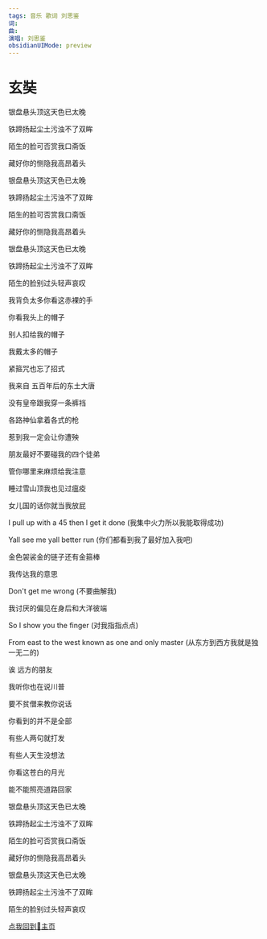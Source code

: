 ```yaml
---
tags: 音乐 歌词 刘思鉴
词: 
曲: 
演唱: 刘思鉴
obsidianUIMode: preview
---
```

# 玄奘

银盘悬头顶这天色已太晚

铁蹄扬起尘土污浊不了双眸

陌生的脸可否赏我口斋饭

藏好你的恻隐我高昂着头

银盘悬头顶这天色已太晚

铁蹄扬起尘土污浊不了双眸

陌生的脸可否赏我口斋饭

藏好你的恻隐我高昂着头

银盘悬头顶这天色已太晚

铁蹄扬起尘土污浊不了双眸

陌生的脸别过头轻声哀叹

我背负太多你看这赤裸的手

你看我头上的帽子

别人扣给我的帽子

我戴太多的帽子

紧箍咒也忘了招式

我来自 五百年后的东土大唐

没有皇帝跟我穿一条裤裆

各路神仙拿着各式的枪

惹到我一定会让你遭殃

朋友最好不要碰我的四个徒弟

管你哪里来麻烦给我注意

睡过雪山顶我也见过瘟疫

女儿国的话你就当我放屁

I pull up with a 45 then I get it done (我集中火力所以我能取得成功)

Yall see me yall better run (你们都看到我了最好加入我吧)

金色袈裟金的链子还有金箍棒

我传达我的意思

Don't get me wrong (不要曲解我)

我讨厌的偏见在身后和大洋彼端

So I show you the finger (对我指指点点)

From east to the west known as one and only master (从东方到西方我就是独一无二的)

诶 远方的朋友

我听你也在说川普

要不贫僧来教你说话

你看到的并不是全部

有些人两句就打发

有些人天生没想法

你看这苍白的月光

能不能照亮道路回家

银盘悬头顶这天色已太晚

铁蹄扬起尘土污浊不了双眸

陌生的脸可否赏我口斋饭

藏好你的恻隐我高昂着头

银盘悬头顶这天色已太晚

铁蹄扬起尘土污浊不了双眸

陌生的脸别过头轻声哀叹

[点我回到🏡主页](https://nn66kk.github.io/Mon-Blog/)